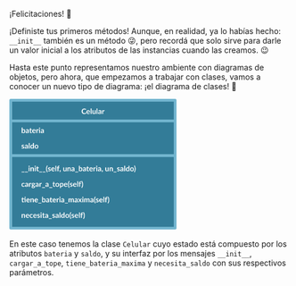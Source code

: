 ¡Felicitaciones! :tada:

¡Definiste tus primeros métodos! Aunque, en realidad, ya lo habías hecho: `__init__` también es un método :stuck_out_tongue_winking_eye:, pero recordá que solo sirve para darle un valor inicial a los atributos de las instancias cuando las creamos. :wink:

Hasta este punto representamos nuestro ambiente con diagramas de objetos, pero ahora, que empezamos a trabajar con clases, vamos a conocer un nuevo tipo de diagrama: ¡el diagrama de clases! :raised_hands:

<img src="https://raw.githubusercontent.com/MumukiProject/mumuki-guia-python3-clases-python-v-2021/master/assets/clases_2_1647533367745.6.svg" alt="clases_2_1647533367745.6.svg" width="300px" height="auto">

En este caso tenemos la clase `Celular` cuyo estado está compuesto por los atributos `bateria` y `saldo`, y su interfaz por los mensajes `__init__`, `cargar_a_tope`, `tiene_bateria_maxima` y `necesita_saldo` con sus respectivos parámetros.

